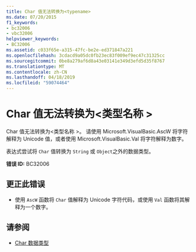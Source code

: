 ```yaml
---
title: Char 值无法转换为<typename>
ms.date: 07/20/2015
f1_keywords:
- bc32006
- vbc32006
helpviewer_keywords:
- BC32006
ms.assetid: c033f65e-a315-47fc-be2e-ed371847a221
ms.openlocfilehash: 3cdacd9a05dc0fb23ec83f009ef9ec47c31325cc
ms.sourcegitcommit: 0be8a279af6d8a43e03141e349d3efd5d35f8767
ms.translationtype: MT
ms.contentlocale: zh-CN
ms.lasthandoff: 04/18/2019
ms.locfileid: "59074464"
---
```

# <a name="char-values-cannot-be-converted-to-typename"></a>Char 值无法转换为\<类型名称 >
Char 值无法转换为\<类型名称 >。 请使用 Microsoft.VisualBasic.AscW 将字符解释为 Unicode 值，或者使用 Microsoft.VisualBasic.Val 将字符解释为数字。  
  
 表达式尝试将 `Char` 值转换为 `String` 或 `Object`之外的数据类型。  
  
 **错误 ID:** BC32006  
  
## <a name="to-correct-this-error"></a>更正此错误  
  
-   使用 `AscW` 函数将 `Char` 值解释为 Unicode 字符代码，或使用 `Val` 函数将其解释为一个数字。  
  
## <a name="see-also"></a>请参阅

- [Char 数据类型](../../visual-basic/language-reference/data-types/char-data-type.md)
